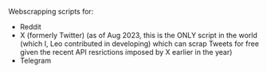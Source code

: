 Webscrapping scripts for:
- Reddit
- X (formerly Twitter) (as of Aug 2023, this is the ONLY script in the world (which I, Leo contributed in developing) which can scrap Tweets for free given the recent API resrictions imposed by X earlier in the year)
- Telegram
